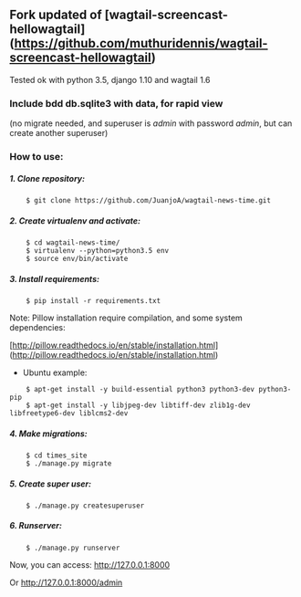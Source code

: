 ## Fork updated of [wagtail-screencast-hellowagtail] (https://github.com/muthuridennis/wagtail-screencast-hellowagtail)

Tested ok with python 3.5, django 1.10 and wagtail 1.6

### Include bdd db.sqlite3 with data, for rapid view
(no migrate needed, and superuser is *admin* with password *admin*, but can create another superuser)

### How to use:


##### 1. Clone repository:

```
    $ git clone https://github.com/JuanjoA/wagtail-news-time.git
```

##### 2. Create virtualenv and activate:
```
    $ cd wagtail-news-time/
    $ virtualenv --python=python3.5 env
    $ source env/bin/activate
```


##### 3. Install requirements:

```
    $ pip install -r requirements.txt
```
Note: Pillow installation require compilation, and some system dependencies:

[http://pillow.readthedocs.io/en/stable/installation.html] (http://pillow.readthedocs.io/en/stable/installation.html)

* Ubuntu example:
```
    $ apt-get install -y build-essential python3 python3-dev python3-pip
    $ apt-get install -y libjpeg-dev libtiff-dev zlib1g-dev libfreetype6-dev liblcms2-dev
```

##### 4. Make migrations:

```
    $ cd times_site
    $ ./manage.py migrate
```

##### 5. Create super user:

```
    $ ./manage.py createsuperuser
```

##### 6. Runserver:

```
    $ ./manage.py runserver
```

Now, you can access:  http://127.0.0.1:8000

Or http://127.0.0.1:8000/admin

